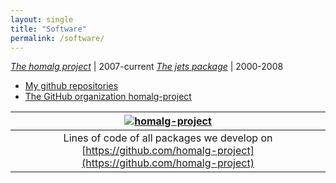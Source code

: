 ```yaml
---
layout: single
title: "Software"
permalink: /software/
---
```


[*The homalg project*](https://homalg-project.github.io)            | 2007-current
[*The jets package*](https://algebra.mathematik.uni-siegen.de/barakat/jets) | 2000-2008

<!-- [*The conley package*](https://algebra.mathematik.uni-siegen.de/conley)      | 2006-2008 -->

* [My github repositories](https://github.com/mohamed-barakat?tab=repositories)
* [The GitHub organization homalg-project](https://homalg-project.github.io/)

|[![homalg-project](https://algebra.mathematik.uni-siegen.de/img/lines_of_code.png)]()|
|:---:|
| Lines of code of all packages we develop on [https://github.com/homalg-project](https://github.com/homalg-project) |
